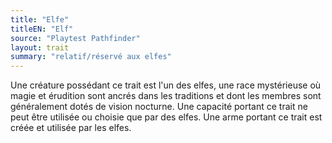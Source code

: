 ```yaml
---
title: "Elfe"
titleEN: "Elf"
source: "Playtest Pathfinder"
layout: trait
summary: "relatif/réservé aux elfes"
---
```

Une créature possédant ce trait est l'un des elfes, une race mystérieuse où magie et érudition sont ancrés dans les traditions et dont les membres sont généralement dotés de vision nocturne. Une capacité portant ce trait ne peut être utilisée ou choisie que par des elfes. Une arme portant ce trait est créée et utilisée par les elfes.
